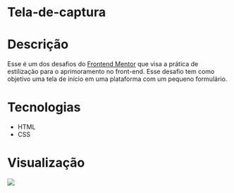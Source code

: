 # Tela-de-captura

# Descrição

<p>
Esse é um dos desafios do <a href="">Frontend Mentor</a> que visa a prática de estilização para o aprimoramento no front-end.
Esse desafio tem como objetivo uma tela de início em uma plataforma com um pequeno formulário.
</p>

# Tecnologias

<ul>
<li>HTML</li>
<li>CSS</li>
</ul>

# Visualização

<img src="https://user-images.githubusercontent.com/99495540/154190658-44939bf7-57c1-4360-a5b6-a10931376a26.png">
